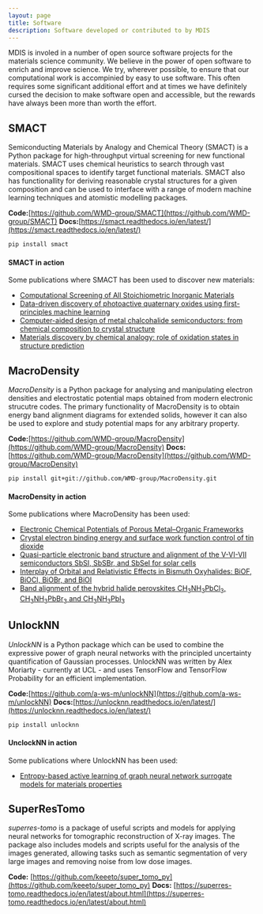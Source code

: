 ```yaml
---
layout: page
title: Software
description: Software developed or contributed to by MDIS
---
```


MDIS is involed in a number of open source software projects for the materials science 
community. We believe in the power of open software to enrich and improve science. We
try, wherever possible, to ensure that our computational work is accompinied by easy
to use software. This often requires some significant additional effort and at times
we have definitely cursed the decision to make software open and accessible, but the 
rewards have always been more than worth the effort. 

## SMACT

Semiconducting Materials by Analogy and Chemical Theory (SMACT) is a Python package
for high-throughput virtual screening for new functional materials. SMACT uses 
chemical heuristics to search through vast compositional spaces to identify target
functional materials. SMACT also has functionallity for deriving reasonable 
crystal structures for a given composition and can be used to interface with a range
of modern machine learning techniques and atomistic modelling packages.

**Code:**[https://github.com/WMD-group/SMACT](https://github.com/WMD-group/SMACT) 
**Docs:**[https://smact.readthedocs.io/en/latest/](https://smact.readthedocs.io/en/latest/)

```bash
pip install smact
```

#### SMACT in action

Some publications where SMACT has been used to discover new materials:

* [Computational Screening of All Stoichiometric Inorganic Materials](https://www.sciencedirect.com/science/article/pii/S2451929416301553)
* [Data-driven discovery of photoactive quaternary oxides using first-principles machine learning](https://pubs.acs.org/doi/abs/10.1021/acs.chemmater.9b01519)
* [Computer-aided design of metal chalcohalide semiconductors: from chemical composition to crystal structure](https://pubs.rsc.org/en/content/articlehtml/2018/sc/c7sc03961a)
* [Materials discovery by chemical analogy: role of oxidation states in structure prediction](https://pubs.rsc.org/en/content/articlehtml/2018/fd/c8fd00032h)

## MacroDensity

_MacroDensity_ is a Python package for analysing and manipulating electron densities and 
electrostatic potential maps obtained from modern electronic strucutre codes. The 
primary functionality of MacroDensity is to obtain energy band alignment diagrams for
extended solids, however it can also be used to explore and study potential maps for
any arbitrary property.

**Code:**[https://github.com/WMD-group/MacroDensity](https://github.com/WMD-group/MacroDensity)
**Docs:**[https://github.com/WMD-group/MacroDensity](https://github.com/WMD-group/MacroDensity)

```bash
pip install git+git://github.com/WMD-group/MacroDensity.git
```
#### MacroDensity in action

Some publications where MacroDensity has been used:

* [Electronic Chemical Potentials of Porous Metal–Organic Frameworks](https://pubs.acs.org/doi/full/10.1021/ja4110073)
* [Crystal electron binding energy and surface work function control of tin dioxide](https://journals.aps.org/prb/abstract/10.1103/PhysRevB.89.115320)
* [Quasi-particle electronic band structure and alignment of the V-VI-VII semiconductors SbSI, SbSBr, and SbSeI for solar cells](https://aip.scitation.org/doi/abs/10.1063/1.4943973)
* [Interplay of Orbital and Relativistic Effects in Bismuth Oxyhalides: BiOF, BiOCl, BiOBr, and BiOI](https://pubs.acs.org/doi/full/10.1021/acs.chemmater.6b00349)
* [Band alignment of the hybrid halide perovskites CH<sub>3</sub>NH<sub>3</sub>PbCl<sub>3</sub>, CH<sub>3</sub>NH<sub>3</sub>PbBr<sub>3</sub> and CH<sub>3</sub>NH<sub>3</sub>PbI<sub>3</sub>](https://pubs.rsc.org/en/content/articlehtml/2015/mh/c4mh00174e)


## UnlockNN

_UnlockNN_ is a Python package which can be used to combine the expressive power of 
graph neural networks with the principled uncertainty quantification of Gaussian 
processes. UnlockNN was written by Alex Moriarty - currently at UCL - and uses
TensorFlow and TensorFlow Probability for an efficient implementation.

**Code:**[https://github.com/a-ws-m/unlockNN](https://github.com/a-ws-m/unlockNN)
**Docs:**[https://unlocknn.readthedocs.io/en/latest/](https://unlocknn.readthedocs.io/en/latest/)

```bash
pip install unlocknn
```
#### UnclockNN in action

Some publications where UnlockNN has been used:

* [Entropy-based active learning of graph neural network surrogate models for materials properties](https://aip.scitation.org/doi/abs/10.1063/5.0065694)

## SuperResTomo

_superres-tomo_ is a package of useful scripts and models for applying neural networks for tomographic reconstruction of X-ray images. The package also includes models and scripts useful for the analysis of the images generated, allowing tasks such as semantic segmentation of very large images and removing noise from low dose images.

**Code:** [https://github.com/keeeto/super_tomo_py](https://github.com/keeeto/super_tomo_py)
**Docs:** [https://superres-tomo.readthedocs.io/en/latest/about.html](https://superres-tomo.readthedocs.io/en/latest/about.html)
